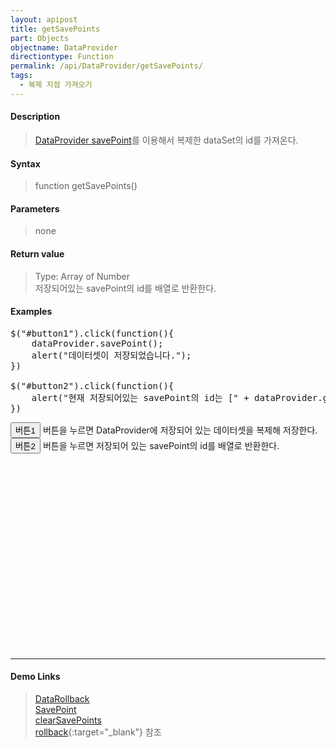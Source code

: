 ```yaml
---
layout: apipost
title: getSavePoints
part: Objects
objectname: DataProvider
directiontype: Function
permalink: /api/DataProvider/getSavePoints/
tags:
  - 복제 지점 가져오기
---
```


<script>
var gridView;
var dataProvider;
    
$(document).ready( function() {

    RealGridJS.setTrace(false);
    RealGridJS.setRootContext("/script");
    
    dataProvider = new RealGridJS.LocalDataProvider();
    gridView = new RealGridJS.GridView("realgrid");
    gridView.setDataSource(dataProvider);

    setFields(dataProvider);
  	setColumns(gridView);

    var data = [
        ["가수", "여자", "정수라", "1988-09-02", "99", "90", "90", "100", "100", "90"],
        ["배우", "여자", "송윤아", "1990-02-18", "33", "90", "70", "60", "100", "80"],
        ["배우", "여자", "전도연", "1991-08-21", "22", "90", "70", "60", "100", "80"],
        ["가수", "여자", "이선희", "1978-01-19", "33", "90", "70", "60", "100", "80"],
        ["배우", "여자", "하지원", "1979-12-09", "11", "90", "70", "60", "100", "80"],
        ["가수", "여자", "소찬휘", "1987-05-12", "55", "90", "70", "60", "100", "80"],
        ["가수", "여자", "박정현", "1980-08-06", "22", "90", "70", "60", "100", "80"],
        ["배우", "여자", "전지현", "1977-03-28", "44", "90", "70", "60", "100", "80"]
    ];
    dataProvider.setRows(data);

    $("#button1").click(function(){
    	dataProvider.savePoint();
    	alert("데이터셋이 저장되었습니다.");
    })

    $("#button2").click(function(){
    	alert("현재 저장되어있는 savePoint의 id는 [" + dataProvider.getSavePoints() + "]입니다.");
    }) 

});

//다섯개의 필드를 가진 배열 객체를 생성합니다.
function setFields(provider) {
    var fields = [{
		fieldName: "field1"
    }, {
        fieldName: "field2"
    }, {
        fieldName: "field3"
    }, {
        fieldName: "field4",
        dataType: "datetime"
    }, {
        fieldName: "field5",
        dataType: "number"
    }, {
        fieldName: "field6",
        dataType: "number"
    },{
        fieldName: "field7",
        dataType: "number"
    }, {
        fieldName: "field8",
        dataType: "number"
    }, {
        fieldName: "field9",
        dataType: "number"
    }, {
        fieldName: "field10",
        dataType: "number"
    }];

    //DataProvider의 setFields함수로 필드를 입력합니다.    
    provider.setFields(fields);    
}

//필드와 연결된 컬럼 배열 객체를 생성합니다.
function setColumns(grid) {
    var columns = [{
        name: "col1",
        fieldName: "field1",
        header : {
            text: "직업"
        },
        width : 60            
    }, {
        name: "col2",
        fieldName: "field2",
        header : {
            text: "성별"
        },
        editor : {
            type: "dropDown",
            dropDownCount: 2,
            values: ["남자", "여자"],
            labels: ["남", "여"],
            lookupDisplay: true
        },
        width: 50
    }, {
        name: "col3",
        fieldName: "field3",
        header : {
            text: "이름"
        },
        width: 80
    }, {
        name: "col4",
        fieldName: "field4",
        header : {
            text: "생일"
        },
        editor: {
            type: "date",
            datetimeFormat: "yyyy-MM-dd"
        },
        width: 90
    }, {
        name: "col5",
        fieldName: "field5",
        header : {
            text: "수학"
        },
        editor : {
            type: "number"
        },
        width: 80
    }, {
        name: "col6",
        fieldName: "field6",
        header : {
        	text: "민법"
        },
        width: 80
    }, {
        name: "col7",
        fieldName: "field7",
        header : {
            text: "한국사"
        },
        width: 80
    }, {
        name: "col8",
        fieldName: "field8",
        header : {
            text: "영어"
        },
        width: 80
    }, {
        name: "col9",
        fieldName: "field9",
        header : {
            text: "과학"
        },
        width: 80
    }, {
        name: "col10",
        fieldName: "field10",
        header : {
            text: "사회"
        },
        width: 80
    }];

    //컬럼을 GridView에 입력 합니다.
    grid.setColumns(columns);

}

</script>

#### Description

> [DataProvider savePoint](/api/DataProvider/savePoint)를 이용해서 복제한 dataSet의 id를 가져온다.

#### Syntax

> function getSavePoints()

#### Parameters

> none

#### Return value

> Type: Array of Number  
> 저장되어있는 savePoint의 id를 배열로 반환한다.  

#### Examples 

<pre class="prettyprint">
$("#button1").click(function(){
    dataProvider.savePoint();
    alert("데이터셋이 저장되었습니다.");
})

$("#button2").click(function(){
    alert("현재 저장되어있는 savePoint의 id는 [" + dataProvider.getSavePoints() + "]입니다.");
}) 
</pre>

<button id="button1" class="btn btn-success btn-xs">버튼1</button>
버튼을 누르면 DataProvider에 저장되어 있는 데이터셋을 복제해 저장한다.
<br/>
<button id="button2" class="btn btn-success btn-xs">버튼2</button> 
버튼을 누르면 저장되어 있는 savePoint의 id를 배열로 반환한다.
<div id="realgrid" style="width: 100%; height: 300px;"></div>
<p></p>

---

#### Demo Links

> [DataRollback](http://demo.realgrid.com/Demo/DataRollback#.example)<br/>
[SavePoint](http://help.realgrid.com/api/DataProvider/savePoint/)<br/>
[clearSavePoints](http://help.realgrid.com/api/DataProvider/clearSavePoints/)<br/>
[rollback](http://help.realgrid.com/api/DataProvider/rollback/){:target="_blank"} 참조
